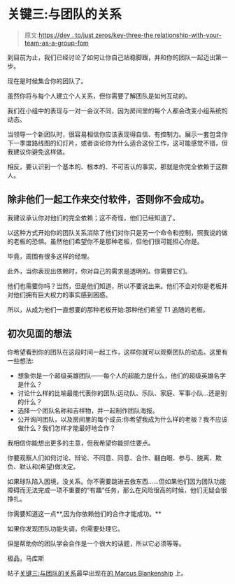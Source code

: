 # 关键三:与团队的关系

> 原文:[https://dev . to/just zeros/key-three-the relationship-with-your-team-as-a-group-fom](https://dev.to/justzeros/key-three-the-relationship-with-your-team-as-a-group-fom)

到目前为止，我们已经讨论了如何让你自己站稳脚跟，并和你的团队一起迈出第一步。

现在是时候集合你的团队了。

虽然你将与每个人建立个人关系，但你需要了解团队是如何互动的。

我们在小组中的表现与一对一会议不同，因为房间里的每个人都会改变小组系统的动态。

当领导一个新团队时，很容易相信你应该表现得自信、有控制力。展示一套包含你下一季度路线图的幻灯片，或者谈论你为什么适合这份工作，这可能感觉不错，但我建议你避免这样做。

相反，要认识到一个基本的、根本的、不可否认的事实，那就是你完全依赖于这群人。

## 除非他们一起工作来交付软件，否则你不会成功。

我建议承认你对他们的完全依赖；这不奇怪，他们已经知道了。

以这种方式开始你的团队关系消除了他们对你只是另一个命令和控制，照我说的做的老板的恐惧。虽然他们希望你不是那种老板，但他们很可能担心你是。

毕竟，周围有很多这样的经理。

此外，当你表现出依赖时，你对自己的需求是透明的。你需要它们。

他们也需要你吗？当然，但是他们知道，所以不要说出来。他们不会对你是老板并对他们拥有巨大权力的事实感到困惑。

所以，从成为他们一直想要的那种老板开始:那种他们希望 T1 追随的老板。

## [](#ideas-for-the-first-meeting)初次见面的想法

你希望看到你的团队在这段时间一起工作，这样你就可以观察团队的动态。这里有一些想法:

*   想象你是一个超级英雄团队——每个人的超能力是什么，他们的超级英雄名字是什么？
*   讨论什么样的比喻最能代表你的团队:运动队、乐队、家庭、军事小队…还是别的什么？
*   选择一个团队名称和吉祥物，并一起制作团队海报。
*   公开询问团队，以及房间里的每个成员:你希望我成为什么样的老板？我不应该做什么？我们怎样才能最好地合作？

我相信你能想出更多的主意，但我希望你能抓住要点。

你要观察人们如何讨论、辩论、不同意、同意、合作、翻白眼、参与、脱离、欺负、默认和(希望)做决定。

如果球队陷入困境，没关系。你不需要跳进去救东西……但如果他们因为团队功能障碍而无法完成一项不重要的“有趣”任务，那么在风险很高的时候，他们无疑会很挣扎。

你需要知道这一点**,因为你依赖他们的合作才能成功。**

如果你发现团队功能失调，你需要处理它。

但是帮助你的团队学会合作是一个很大的话题，所以它必须等等。

极品，马库斯

帖子[关键三:与团队的关系](https://marcusblankenship.com/key-three-the-relationship-with-your-team-as-a-group/)最早出现在[的 Marcus Blankenship](https://marcusblankenship.com) 上。